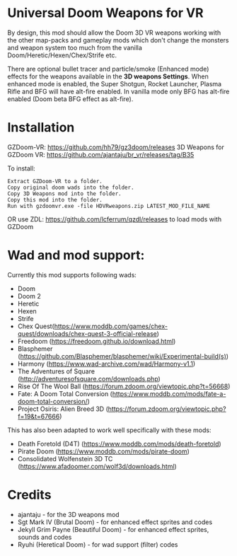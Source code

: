 # Universal Doom Weapons for VR

By design, this mod should allow the Doom 3D VR weapons working with the other map-packs and gameplay mods which don't change the monsters and weapon system too much from the vanilla Doom/Heretic/Hexen/Chex/Strife etc.

There are optional bullet tracer and particle/smoke (Enhanced mode) effects for the weapons available in the **3D weapons Settings**. When enhanced mode is enabled, the Super Shotgun, Rocket Launcher, Plasma Rifle and BFG will have alt-fire enabled. In vanilla mode only BFG has alt-fire enabled (Doom beta BFG effect as alt-fire).

# Installation

GZDoom-VR: https://github.com/hh79/gz3doom/releases
3D Weapons for GZDoom VR: https://github.com/ajantaju/br_vr/releases/tag/B35

To install:

    Extract GZDoom-VR to a folder.
    Copy original doom wads into the folder.
    Copy 3D Weapons mod into the folder.
    Copy this mod into the folder.
    Run with gzdoomvr.exe -file HDVRweapons.zip LATEST_MOD_FILE_NAME
  
OR use ZDL: https://github.com/lcferrum/qzdl/releases to load mods with GZDoom

# Wad and mod support:

Currently this mod supports following wads:
* Doom
* Doom 2
* Heretic
* Hexen
* Strife
* Chex Quest(https://www.moddb.com/games/chex-quest/downloads/chex-quest-3-official-release)
* Freedoom (https://freedoom.github.io/download.html)
* Blasphemer (https://github.com/Blasphemer/blasphemer/wiki/Experimental-build(s))
* Harmony (https://www.wad-archive.com/wad/Harmony-v1.1)
* The Adventures of Square (http://adventuresofsquare.com/downloads.php)
* Rise Of The Wool Ball (https://forum.zdoom.org/viewtopic.php?t=56668)
* Fate: A Doom Total Conversion (https://www.moddb.com/mods/fate-a-doom-total-conversion/)
* Project Osiris: Alien Breed 3D (https://forum.zdoom.org/viewtopic.php?f=19&t=67666)

This has also been adapted to work well specifically with these mods:
* Death Foretold (D4T) (https://www.moddb.com/mods/death-foretold)
* Pirate Doom (https://www.moddb.com/mods/pirate-doom)
* Consolidated Wolfenstein 3D TC (https://www.afadoomer.com/wolf3d/downloads.html)

# Credits

* ajantaju - for the 3D weapons mod
* Sgt Mark IV (Brutal Doom) - for enhanced effect sprites and codes
* Jekyll Grim Payne (Beautiful Doom) - for enhanced effect sprites, sounds and codes
* Ryuhi (Heretical Doom) - for wad support (filter) codes

